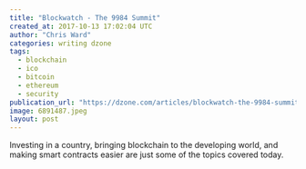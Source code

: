 ```yaml
---
title: "Blockwatch - The 9984 Summit"
created_at: 2017-10-13 17:02:04 UTC
author: "Chris Ward"
categories: writing dzone
tags:
  - blockchain
  - ico
  - bitcoin
  - ethereum
  - security
publication_url: "https://dzone.com/articles/blockwatch-the-9984-summit"
image: 6891487.jpeg
layout: post
---
```

Investing in a country, bringing blockchain to the developing world, and making smart contracts easier are just some of the topics covered today.


